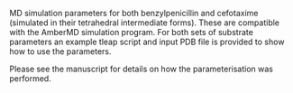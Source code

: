 MD simulation parameters for both benzylpenicillin and cefotaxime (simulated in their tetrahedral intermediate forms). These are compatible with the AmberMD simulation program. For both sets of substrate parameters an example tleap script and input PDB file is provided to show how to use the parameters. 

Please see the manuscript for details on how the parameterisation was performed.  
